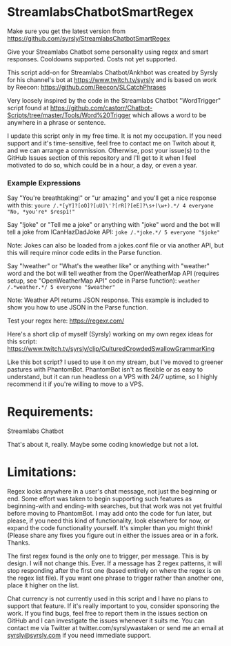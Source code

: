 # StreamlabsChatbotSmartRegex
Make sure you get the latest version from https://github.com/syrsly/StreamlabsChatbotSmartRegex

Give your Streamlabs Chatbot some personality using regex and smart responses. Cooldowns supported. Costs not yet supported.


This script add-on for Streamlabs Chatbot/Ankhbot was created by Syrsly for his channel's bot at https://www.twitch.tv/syrsly and is based on work by Reecon: https://github.com/Reecon/SLCatchPhrases

Very loosely inspired by the code in the Streamlabs Chatbot "WordTrigger" script found at https://github.com/castorr/Chatbot-Scripts/tree/master/Tools/Word%20Trigger which allows a word to be anywhere in a phrase or sentence.

I update this script only in my free time. It is not my occupation. If you need support and it's time-sensitive, feel free to contact me on Twitch about it, and we can arrange a commission. Otherwise, post your issue(s) to the GitHub Issues section of this repository and I'll get to it when I feel motivated to do so, which could be in a hour, a day, or even a year.

### Example Expressions

Say "You're breathtaking!" or "ur amazing" and you'll get a nice response with this:
`youre /.*[yY]?[oO]?[uU]\'?[rR]?[eE]?\s+(\w+).*/ 4 everyone "No, *you're* $resp1!"`

Say "!joke" or "Tell me a joke" or anything with "joke" word and the bot will tell a joke from ICanHazDadJoke API:
`joke /.*joke.*/ 5 everyone "$joke"`

Note: Jokes can also be loaded from a jokes.conf file or via another API, but this will require minor code edits in the Parse function.

Say "!weather" or "What's the weather like" or anything with "weather" word and the bot will tell weather from the OpenWeatherMap API (requires setup, see "OpenWeatherMap API" code in Parse function):
`weather /.*weather.*/ 5 everyone "$weather"`

Note: Weather API returns JSON response. This example is included to show you how to use JSON in the Parse function.

Test your regex here: https://regexr.com/

Here's a short clip of myself (Syrsly) working on my own regex ideas for this script: https://www.twitch.tv/syrsly/clip/CulturedCrowdedSwallowGrammarKing

Like this bot script? I used to use it on my stream, but I've moved to greener pastures with PhantomBot. PhantomBot isn't as flexible or as easy to understand, but it can run headless on a VPS with 24/7 uptime, so I highly recommend it if you're willing to move to a VPS.

# Requirements:

Streamlabs Chatbot

That's about it, really. Maybe some coding knowledge but not a lot.

# Limitations:

Regex looks anywhere in a user's chat message, not just the beginning or end. Some effort was taken to begin supporting such features as beginning-with and ending-with searches, but that work was not yet fruitful before moving to PhantomBot. I may add onto the code for fun later, but please, if you need this kind of functionality, look elsewhere for now, or expand the code functionality yourself. It's simpler than you might think! (Please share any fixes you figure out in either the issues area or in a fork. Thanks.

The first regex found is the only one to trigger, per message. This is by design. I will not change this. Ever.
If a message has 2 regex patterns, it will stop responding after the first one (based entirely on where the regex is on the regex list file). If you want one phrase to trigger rather than another one, place it higher on the list.

Chat currency is not currently used in this script and I have no plans to support that feature. If it's really important to you, consider sponsoring the work. If you find bugs, feel free to report them in the issues section on GitHub and I can investigate the issues whenever it suits me. You can contact me via Twitter at twitter.com/syrslywastaken or send me an email at syrsly@syrsly.com if you need immediate support.
